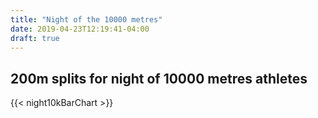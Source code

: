 ```yaml
---
title: "Night of the 10000 metres"
date: 2019-04-23T12:19:41-04:00
draft: true
---
```


## 200m splits for night of 10000 metres athletes

{{< night10kBarChart >}}

